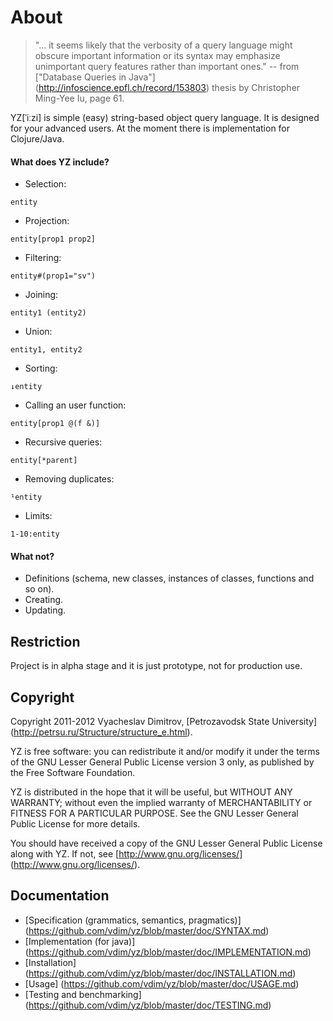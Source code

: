 # About

> "... it seems likely that the verbosity of a query language might obscure 
> important information or its syntax may emphasize unimportant query features 
> rather than important ones."
> -- from ["Database Queries in Java"] (http://infoscience.epfl.ch/record/153803) thesis by Christopher Ming-Yee Iu, page 61.


YZ[ˈiːzi] is simple (easy) string-based object query language. 
It is designed for your advanced users. At the moment there is implementation for Clojure/Java.

#### What does YZ include?

* Selection:
<pre><code>entity</code></pre>

* Projection:
<pre><code>entity[prop1 prop2]</code></pre>

* Filtering:
<pre><code>entity#(prop1="sv")</code></pre>

* Joining:
<pre><code>entity1 (entity2)</code></pre>

* Union:
<pre><code>entity1, entity2</code></pre>

* Sorting:
<pre><code>↓entity</code></pre>

* Calling an user function:
<pre><code>entity[prop1 @(f &)]</code></pre>

* Recursive queries:
<pre><code>entity[*parent]</code></pre>

* Removing duplicates:
<pre><code>¹entity</code></pre>

* Limits:
<pre><code>1-10:entity</code></pre>

#### What not?

* Definitions (schema, new classes, instances of classes, functions and so on).
* Creating.
* Updating.

## Restriction
Project is in alpha stage and it is just prototype, not for production use.

## Copyright

Copyright 2011-2012 Vyacheslav Dimitrov, [Petrozavodsk State University] (http://petrsu.ru/Structure/structure_e.html).

YZ is free software: you can redistribute it and/or modify it
under the terms of the GNU Lesser General Public License version 3
only, as published by the Free Software Foundation.

YZ is distributed in the hope that it will be useful, but
WITHOUT ANY WARRANTY; without even the implied warranty of
MERCHANTABILITY or FITNESS FOR A PARTICULAR PURPOSE.  See the GNU
Lesser General Public License for more details.

You should have received a copy of the GNU Lesser General Public
License along with YZ.  If not, see [http://www.gnu.org/licenses/] (http://www.gnu.org/licenses/).

## Documentation
* [Specification (grammatics, semantics, pragmatics)] (https://github.com/vdim/yz/blob/master/doc/SYNTAX.md)
* [Implementation (for java)] (https://github.com/vdim/yz/blob/master/doc/IMPLEMENTATION.md)
* [Installation] (https://github.com/vdim/yz/blob/master/doc/INSTALLATION.md)
* [Usage] (https://github.com/vdim/yz/blob/master/doc/USAGE.md)
* [Testing and benchmarking] (https://github.com/vdim/yz/blob/master/doc/TESTING.md)


